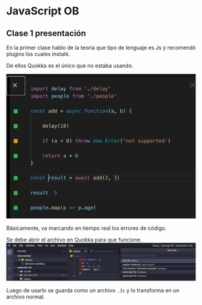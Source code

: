 # JavaScript OB
## Clase 1 presentación
En la primer clase hablo de la teoría que tipo de lenguaje es Js y recomendó plugins los cuales instalé.

De ellos Quokka es el único que no estaba usando.

![img.png](img.png)

Básicamente, va marcando en tiempo real los errores de código. 

Se debe abrir el archivo en Quokka para que funcione.
![img_1.png](img_1.png)

Luego de usarlo se guarda como un archivo `.Js` y lo transforma en un archivo normal.


